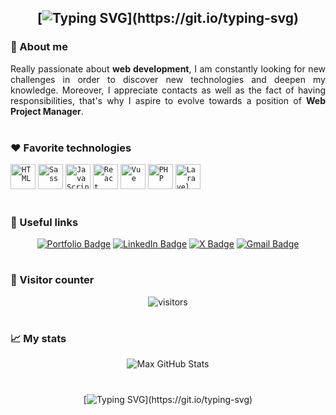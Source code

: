 <div align="center">
    
## [![Typing SVG](https://readme-typing-svg.herokuapp.com?font=calibri&color=%237370F7&size=30&center=true&vCenter=true&lines=Hi%2C+I'm+Max+!;Nice+to+meet+you+!)](https://git.io/typing-svg)

</div>

### 🚀 About me

<div align="justify"> 
Really passionate about <b>web development</b>, I am constantly looking for new challenges in order to discover new technologies and deepen my knowledge. Moreover, I appreciate contacts as well as the fact of having responsibilities, that's why I aspire to evolve towards a position of <b>Web Project Manager</b>.
</div>

<br>

### ❤ Favorite technologies

<div align="justify">
<code><img title="HTML" alt="HTML" width="40px" src="https://maxhwk.github.io/public/img/html.webp" /></code>
<code><img title="Sass" alt="Sass" width="40px" src="https://maxhwk.github.io/public/img/sass.webp" /></code>
<code><img title="JavaScript" alt="JavaScript" width="40px" src="https://maxhwk.github.io/public/img/javascript.webp" /></code>
<code><img title="React" alt="React" width="40px" src="https://maxhwk.github.io/public/img/react.webp" /></code>
<code><img title="Vue" alt="Vue" width="40px" src="https://maxhwk.github.io/public/img/vue.webp" /></code>
<code><img title="PHP" alt="PHP" width="40px" src="https://maxhwk.github.io/public/img/php.webp" /></code>
<code><img title="Laravel" alt="Laravel" width="40px" src="https://maxhwk.github.io/public/img/laravel.webp" /></code>
</div>

<br>

### 🧩 Useful links

<div align="center">
    
[![Portfolio Badge](https://img.shields.io/badge/-visit%20my%20portfolio-94399E?logo=google-cloud&logoColor=white&style=for-the-badge)](https://maxhwk.github.io)
[![LinkedIn Badge](https://img.shields.io/badge/-connect%20with%20me-0A66C2?logo=linkedin&logoColor=white&style=for-the-badge)](https://www.linkedin.com/in/maxence-giron)
[![X Badge](https://img.shields.io/badge/-chat%20with%20me-010101?logo=x&logoColor=white&style=for-the-badge)](https://www.twitter.com/maxhwk)
[![Gmail Badge](https://img.shields.io/badge/-send%20me%20an%20email-EA4335?logo=gmail&logoColor=white&style=for-the-badge)](mailto:gironmaxence.pro@gmail.com)  

</div>

#

### 👀 Visitor counter

<div align="center">
<img alt="visitors" src="https://profile-counter.glitch.me/MaxHwK/count.svg">
</div>

#

### 📈 My stats

<div align="center">
    
![Max GitHub Stats](https://github-readme-stats.vercel.app/api?username=maxhwk&show_icons=true&bg_color=00000000)
    
</div>

#

<div align="center">
    
[![Typing SVG](https://readme-typing-svg.herokuapp.com?font=calibri&color=%237370F7&size=30&center=true&vCenter=true&lines=Have+a+nice+day+!;Bye+!)](https://git.io/typing-svg)
    
</div>

